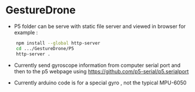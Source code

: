 # GestureDrone

- P5 folder can be serve with static file server and viewed in browser
  for example :

```bash
	npm install --global http-server
	cd .../GestureDrone/P5 
	http-server .
```

- Currently send gyroscope information from computer serial port and then to the p5 webpage using
https://github.com/p5-serial/p5.serialport

- Currently arduino code is for a special gyro , not the typical MPU-6050

